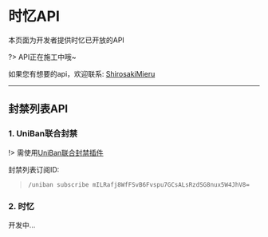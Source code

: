 # 时忆API

本页面为开发者提供时忆已开放的API

?> API正在施工中哦~

如果您有想要的api，欢迎联系: [ShirosakiMieru](mailto:shirosaki@mieru.moe)

------

## 封禁列表API

### 1. UniBan联合封禁
!> 需使用[UniBan联合封禁插件](https://uniban.eumc.cc/)

封禁列表订阅ID:  
> ``/uniban subscribe mILRafj8WfFSvB6Fvspu7GCsALsRzdSG8nux5W4JhV8=``

### 2. 时忆

开发中...


